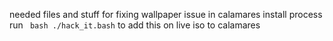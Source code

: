 needed files and stuff for fixing wallpaper issue in calamares install process
run ` bash ./hack_it.bash`  to add this on live iso to calamares 
